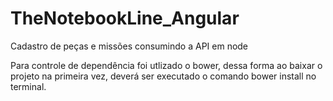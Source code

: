 # TheNotebookLine_Angular
Cadastro de peças e missões consumindo a API em node

Para controle de dependência foi utlizado o bower, dessa forma ao baixar o projeto na primeira vez, deverá ser executado o comando bower install no terminal.
